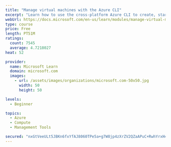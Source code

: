 ```yaml
---
title: "Manage virtual machines with the Azure CLI"
excerpt: "Learn how to use the cross-platform Azure CLI to create, start, stop, and perform other management tasks related to virtual machines in Azure."
webUrl: https://docs.microsoft.com/en-us/learn/modules/manage-virtual-machines-with-azure-cli/
type: course
price: Free
length: PT51M
ratings:
  count: 7545
  average: 4.7218027
heat: 52

provider:
  name: Microsoft Learn
  domain: microsoft.com
  images:
    - url: /assets/images/organizations/microsoft.com-50x50.jpg
      width: 50
      height: 50

levels:
  - Beginner

topics:
  - Azure
  - Compute
  - Management Tools

secured: "nxGtVeeULt5JBKn6fxYfAJ8060TPe5a+g7W8jp4zXrZV2QZaAPuC+RwhYrxH47wRoGSkp4d2HoYix1ILxRsH16mN5egZaKZ0UFpiubqOcZd+kRF3WAKfYV7NuxHp89g7zcmqoDtN/4ZgqdLhjh1H1Qn3ch0rglCjarfiTl0tKNN/pM9WD5FhYYFaEV3loJY2bdELWZPSuy802vZ0Cbs4qgNXa61BCijhU4OJw5x5dq4eu3HCjepnwsrH7jpMaYlI4vYD5qoKDRRnO/H7xxjF/3zL65Jv9XcpMJfbE9aZHfvcaPmGnN+uCsixVNzWo/vITwGk1GvvZY9KP18fo4Q5EtrKX2VrYSSDp5lED+4dA+PbIooff9+yhrQ/Ro1NezLQKDvbFrVCFaLPETxE9+sW8tF03VEbj7NUSX0CZPtyzBQ=;KCTdvEFQN+syk4VFSna2kQ=="
---
```



